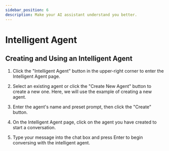 ```yaml
---
sidebar_position: 6
description: Make your AI assistant understand you better.
---
```

# Intelligent Agent
## Creating and Using an Intelligent Agent
1. Click the "Intelligent Agent" button in the upper-right corner to enter the Intelligent Agent page.
2. Select an existing agent or click the "Create New Agent" button to create a new one. Here, we will use the example of creating a new agent.
3. Enter the agent's name and preset prompt, then click the "Create" button.

4. On the Intelligent Agent page, click on the agent you have created to start a conversation.

5. Type your message into the chat box and press Enter to begin conversing with the intelligent agent.
